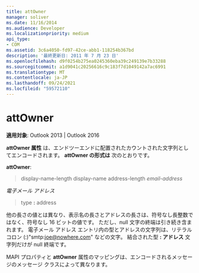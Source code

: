```yaml
---
title: attOwner
manager: soliver
ms.date: 11/16/2014
ms.audience: Developer
ms.localizationpriority: medium
api_type:
- COM
ms.assetid: 3c6a4050-fd97-42ce-abb1-118254b367bd
description: '最終更新日: 2011 年 7 月 23 日'
ms.openlocfilehash: d9f0254b275ea0245360eba39c249139e7b33288
ms.sourcegitcommit: a1d9041c20256616c9c183f7d1049142a7ac6991
ms.translationtype: MT
ms.contentlocale: ja-JP
ms.lasthandoff: 09/24/2021
ms.locfileid: "59572110"
---
```

# <a name="attowner"></a>attOwner

  
  
**適用対象**: Outlook 2013 | Outlook 2016 
  
**attOwner 属性** は、エンドツーエンドに配置されたカウントされた文字列としてエンコードされます。 **attOwner の形式は** 次のとおりです。 
  
 **attOwner**: 
  
> display-name-length display-name address-length  _email-address_
    
 _電子メール アドレス_
  
> type **:** address 
    
他の長さの値とは異なり、表示名の長さとアドレスの長さは、符号なし長整数ではなく、符号なし 16 ビットの値です。 ただし、null 文字の終端は引き続き含まれます。 電子メール アドレス エントリ内の型とアドレスの文字列は、リテラルコロン (:)"smtp:joe@nowhere.com" などの文字。 結合された型 **: アドレス** 文字列だけが null 終端です。
  
MAPI プロパティと **attOwner** 属性のマッピングは、エンコードされるメッセージのメッセージ クラスによって異なります。 
  

